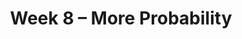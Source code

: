---
    title: Week 8 – More Probability
    weekNumber: 8
    days:
      - date: 2021-11-16
        events:
          "**LEC 14**{: .label .label-lecture } More Combinatorics, Conditional Probability":
          "**HW 6**{: .label .label-hw } **[Combinatorics (due 11/16)](../resources/homework/hw06.pdf)**":
          "**SRV 6**{: .label .label-survey } **Survey 6 (due 11/16)**":
      - date: 2021-11-18
        events:
          "**LEC 15**{: .label .label-lecture } Independence":
---